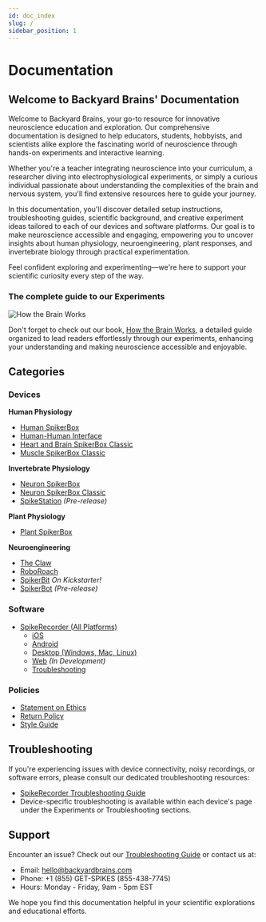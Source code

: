 ```yaml
---
id: doc_index
slug: /
sidebar_position: 1
---
```


# Documentation

## Welcome to Backyard Brains' Documentation

Welcome to Backyard Brains, your go-to resource for innovative neuroscience education and exploration. Our comprehensive documentation is designed to help educators, students, hobbyists, and scientists alike explore the fascinating world of neuroscience through hands-on experiments and interactive learning.

Whether you're a teacher integrating neuroscience into your curriculum, a researcher diving into electrophysiological experiments, or simply a curious individual passionate about understanding the complexities of the brain and nervous system, you'll find extensive resources here to guide your journey.

In this documentation, you'll discover detailed setup instructions, troubleshooting guides, scientific background, and creative experiment ideas tailored to each of our devices and software platforms. Our goal is to make neuroscience accessible and engaging, empowering you to uncover insights about human physiology, neuroengineering, plant responses, and invertebrate biology through practical experimentation.

Feel confident exploring and experimenting—we're here to support your scientific curiosity every step of the way.  

### The complete guide to our Experiments

![How the Brain Works](https://backyardbrains.com/cdn/shop/files/HYBW_Book_product.png?v=1726089987)

Don't forget to check out our book, [How the Brain Works](https://backyardbrains.com/products/book-how-your-brain-works), a detailed guide organized to lead readers effortlessly through our experiments, enhancing your understanding and making neuroscience accessible and enjoyable.


## Categories

### Devices

**Human Physiology**  
- [Human SpikerBox](./human/human-spikerbox/)  
- [Human-Human Interface](./human/human-human-interface/)  
- [Heart and Brain SpikerBox Classic](./human/heart-and-brain-spikerbox-classic/)  
- [Muscle SpikerBox Classic](./human/muscle-spikerbox-classic/)  

**Invertebrate Physiology**  
- [Neuron SpikerBox](./invertebrate/neuron-spikerbox/)  
- [Neuron SpikerBox Classic](./invertebrate/neuron-spikerbox-classic/)  
- [SpikeStation](./invertebrate/pre-release/spikestation/)  *(Pre-release)*

**Plant Physiology**  
- [Plant SpikerBox](./plant/plant-spikerbox/)  

**Neuroengineering**  
- [The Claw](./neuroengineering/claw/)  
- [RoboRoach](./neuroengineering/roboroach/)  
- [SpikerBit](./neuroengineering/pre-release/spikerbit/index.md)  *On Kickstarter!* 
- [SpikerBot](./neuroengineering/pre-release/spikerbot/index.md)   *(Pre-release)*  

### Software

- [SpikeRecorder (All Platforms)](./software/spike-recorder/)
  - [iOS](./software/spike-recorder/ios-ipados/)
  - [Android](./software/spike-recorder/android/)
  - [Desktop (Windows, Mac, Linux)](./software/spike-recorder/desktop/)
  - [Web](./software/spike-recorder/web/) *(In Development)*
  - [Troubleshooting](./software/spike-recorder/troubleshooting/)

### Policies

- [Statement on Ethics](./policies/ethics/)
- [Return Policy](./policies/return-policy/)
- [Style Guide](./policies/style-guide/)

## Troubleshooting ##

If you're experiencing issues with device connectivity, noisy recordings, or software errors, please consult our dedicated troubleshooting resources:

- [SpikeRecorder Troubleshooting Guide](./software/spike-recorder/troubleshooting/)
- Device-specific troubleshooting is available within each device's page under the Experiments or Troubleshooting sections.

## Support

Encounter an issue? Check out our [Troubleshooting Guide](./software/spike-recorder/troubleshooting/) or contact us at:
- Email: hello@backyardbrains.com
- Phone: +1 (855) GET-SPIKES (855-438-7745)
- Hours: Monday - Friday, 9am - 5pm EST

We hope you find this documentation helpful in your scientific explorations and educational efforts.
